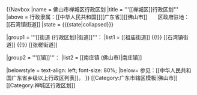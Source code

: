{{Navbox
|name = 佛山市禅城区行政区划
|title = '''[[禅城区]]行政区划'''
|above = 行政隶属：[[中华人民共和国]][[广东省]][[佛山市]]　　区政府驻地：[[石湾镇街道]]
|state = {{{state<includeonly>|collapsed</includeonly>}}}

|group1 = '''[[街道 (行政区划)|街道]]'''：
|list1 = [[祖庙街道]] {{!}} [[石湾镇街道]] {{!}} [[张槎街道]]

|group2 = '''[[镇]]'''：
|list2 = [[南庄镇 (佛山市)|南庄镇]]

|belowstyle = text-align: left; font-size: 80%;
|below= 参见：[[中华人民共和国广东省乡级以上行政区列表]]。
}}<noinclude> 
[[Category:广东市辖区模板|佛山市]]
[[Category:禅城区行政区划]]
</noinclude>